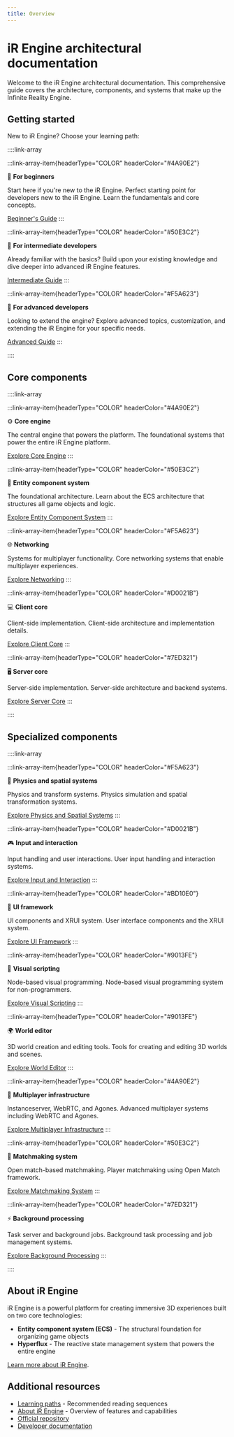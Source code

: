 ```yaml
---
title: Overview
---
```


# iR Engine architectural documentation

Welcome to the iR Engine architectural documentation. This comprehensive guide covers the architecture, components, and systems that make up the Infinite Reality Engine.

## Getting started

New to iR Engine? Choose your learning path:

::::link-array

:::link-array-item{headerType="COLOR" headerColor="#4A90E2"}

🌱 **For beginners**

Start here if you're new to the iR Engine. Perfect starting point for developers new to the iR Engine. Learn the fundamentals and core concepts.

[Beginner's Guide](./learning-paths.md#beginners)
:::

:::link-array-item{headerType="COLOR" headerColor="#50E3C2"}

🚀 **For intermediate developers**

Already familiar with the basics? Build upon your existing knowledge and dive deeper into advanced iR Engine features.

[Intermediate Guide](./learning-paths.md#intermediate)
:::

:::link-array-item{headerType="COLOR" headerColor="#F5A623"}

🔧 **For advanced developers**

Looking to extend the engine? Explore advanced topics, customization, and extending the iR Engine for your specific needs.

[Advanced Guide](./learning-paths.md#advanced)
:::

::::

## Core components

::::link-array

:::link-array-item{headerType="COLOR" headerColor="#4A90E2"}

⚙️ **Core engine**

The central engine that powers the platform. The foundational systems that power the entire iR Engine platform.

[Explore Core Engine](./01-core-engine/index.md)
:::

:::link-array-item{headerType="COLOR" headerColor="#50E3C2"}

🧩 **Entity component system**

The foundational architecture. Learn about the ECS architecture that structures all game objects and logic.

[Explore Entity Component System](./02-entity-component-system/index.md)
:::

:::link-array-item{headerType="COLOR" headerColor="#F5A623"}

🌐 **Networking**

Systems for multiplayer functionality. Core networking systems that enable multiplayer experiences.

[Explore Networking](./03-networking/index.md)
:::

:::link-array-item{headerType="COLOR" headerColor="#D0021B"}

💻 **Client core**

Client-side implementation. Client-side architecture and implementation details.

[Explore Client Core](./04-client-core/index.md)
:::

:::link-array-item{headerType="COLOR" headerColor="#7ED321"}

🖥️ **Server core**

Server-side implementation. Server-side architecture and backend systems.

[Explore Server Core](./05-server-core/index.md)
:::

::::

## Specialized components

::::link-array

:::link-array-item{headerType="COLOR" headerColor="#F5A623"}

🎯 **Physics and spatial systems**

Physics and transform systems. Physics simulation and spatial transformation systems.

[Explore Physics and Spatial Systems](./06-physics-and-spatial-systems/index.md)
:::

:::link-array-item{headerType="COLOR" headerColor="#D0021B"}

🎮 **Input and interaction**

Input handling and user interactions. User input handling and interaction systems.

[Explore Input and Interaction](./07-input-and-interaction/index.md)
:::

:::link-array-item{headerType="COLOR" headerColor="#BD10E0"}

🎨 **UI framework**

UI components and XRUI system. User interface components and the XRUI system.

[Explore UI Framework](./08-ui-framework/index.md)
:::

:::link-array-item{headerType="COLOR" headerColor="#9013FE"}

🔀 **Visual scripting**

Node-based visual programming. Node-based visual programming system for non-programmers.

[Explore Visual Scripting](./09-visual-scripting/index.md)
:::

:::link-array-item{headerType="COLOR" headerColor="#9013FE"}

🌍 **World editor**

3D world creation and editing tools. Tools for creating and editing 3D worlds and scenes.

[Explore World Editor](./10-world-editor/index.md)
:::

:::link-array-item{headerType="COLOR" headerColor="#4A90E2"}

🔗 **Multiplayer infrastructure**

Instanceserver, WebRTC, and Agones. Advanced multiplayer systems including WebRTC and Agones.

[Explore Multiplayer Infrastructure](./11-multiplayer-infrastructure/index.md)
:::

:::link-array-item{headerType="COLOR" headerColor="#50E3C2"}

🎲 **Matchmaking system**

Open match-based matchmaking. Player matchmaking using Open Match framework.

[Explore Matchmaking System](./12-matchmaking-system/index.md)
:::

:::link-array-item{headerType="COLOR" headerColor="#7ED321"}

⚡ **Background processing**

Task server and background jobs. Background task processing and job management systems.

[Explore Background Processing](./13-background-processing/index.md)
:::

::::

## About iR Engine

iR Engine is a powerful platform for creating immersive 3D experiences built on two core technologies:

- **Entity component system (ECS)** - The structural foundation for organizing game objects
- **Hyperflux** - The reactive state management system that powers the entire engine

[Learn more about iR Engine](./about.md).

## Additional resources

- [Learning paths](./learning-paths.md) - Recommended reading sequences
- [About iR Engine](./about.md) - Overview of features and capabilities
- [Official repository](https://github.com/ir-engine/ir-engine)
- [Developer documentation](https://github.com/ir-engine/developer-docs)

